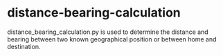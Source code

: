 # distance-bearing-calculation
distance_bearing_calculation.py is used to determine the distance and bearing between two known geographical position or between home and destination.
